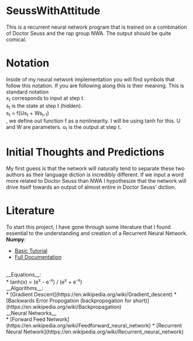 # SeussWithAttitude
This is a recurrent neural network program that is trained on a combination of Doctor Seuss and the rap group NWA.  The output should be quite comical.

# Notation
Inside of my neural network implementation you will find symbols that follow this notation.  If you are following along this is their meaning.  This is standard notation</br>
x<sub>t</sub> corresponds to input at step t.</br>
s<sub>t</sub> is the state at step t (hidden).</br>
s<sub>t</sub> = f(Ux<sub>t</sub> + Ws<sub>t-1</sub>)</br>, we define out function f as a nonlinearity.  I will be using tanh for this.  U and W are parameters.
o<sub>t</sub> is the output at step t.

# Initial Thoughts and Predictions
My first guess is that the network will naturally tend to separate these two authors as their language diction is incredibly different.  If we input a word more related to Doctor Seuss than NWA I hypothesize that the network will drive itself towards an output of almost entire in Doctor Seuss' diction.

# Literature
To start this project, I have gone through some literature that I found essential to the understanding and creation of a Recurrent Neural Network.</br>
__Numpy__:</br>
* [Basic Tutorial](https://docs.scipy.org/doc/numpy-dev/user/quickstart.html)
* [Full Documentation](https://docs.scipy.org/doc/numpy-1.11.0/reference/)
</br>
__Equations__:</br>
* tanh(x) = (e<sup>x</sup> - e<sup>-x</sup>) / (e<sup>x</sup> + e<sup>-x</sup>)
</br>
__Algorithms__:</br>
* [Gradient Descent](https://en.wikipedia.org/wiki/Gradient_descent)
* [Backwards Error Propogation (backpropogation for short)](https://en.wikipedia.org/wiki/Backpropagation)
</br>
__Neural Networks__</br>
* [Forward Feed Network](https://en.wikipedia.org/wiki/Feedforward_neural_network)
* [Recurrent Neural Network](https://en.wikipedia.org/wiki/Recurrent_neural_network)
